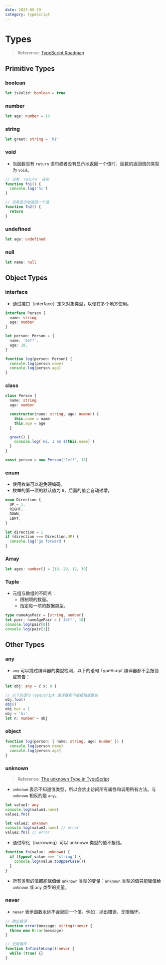 ```yaml
---
date: 2023-05-29
category: TypeScript
---
```


# Types

> Reference: [TypeScript Roadmap](https://roadmap.sh/typescript)

## Primitive Types

### boolean

```ts
let isValid: boolean = true
```

### number

```ts
let age: number = 18
```

### string

```ts
let greet: string = 'hi'
```

### void

- 当函数没有 `return` 语句或者没有显示地返回一个值时，函数的返回值的类型为 `void`。

```ts
// 没有 `return` 语句
function fn1() {
  console.log('hi')
}

// 没有显示地返回一个值
function fn2() {
  return
}
```

### undefined

```ts
let age: undefined
```

### null

```ts
let name: null
```

## Object Types

### interface

- 通过接口（interface）定义对象类型，以便在多个地方使用。

```ts
interface Person {
  name: string
  age: number
}

let person: Person = {
  name: 'Jeff',
  age: 18,
}

function log(person: Person) {
  console.log(person.name)
  console.log(person.age)
}
```

### class

```ts
class Person {
  name: string
  age: number

  constructor(name: string, age: number) {
    this.name = name
    this.age = age
  }

  greet() {
    console.log(`Hi, I am ${this.name}`)
  }
}

const person = new Person('Jeff', 18)
```

### enum

- 使用枚举可以避免硬编码。
- 枚举的第一项的默认值为 `0`，后面的值会自动递增。

```ts
enum Direction {
  UP = 1,
  RIGHT,
  DOWN,
  LEFT,
}

let direction = 1
if (direction === Direction.UP) {
  console.log('go forward')
}
```

### Array

```ts
let ages: number[] = [18, 29, 12, 30]
```

### Tuple

- 元组与数组的不同点：
  - 限制项的数量。
  - 指定每一项的数据类型。

```ts
type nameAgePair = [string, number]
let pair: nameAgePair = ['Jeff', 18]
console.log(pair[0])
console.log(pair[1])
```

## Other Types

### any

- `any` 可以跳过编译器的类型检测，以下的语句 TypeScript 编译器都不会报错或警告：

```ts
let obj: any = { x: 0 }

// 以下的语句 TypeScript 编译器都不会报错或警告
obj.foo()
obj()
obj.bar = 1
obj = 'hi'
let n: number = obj
```

### object

```ts
function log(person: { name: string, age: number }) {
  console.log(person.name)
  console.log(person.age)
}
```

### unknown

> Reference: [The unknown Type in TypeScript](https://mariusschulz.com/blog/the-unknown-type-in-typescript)

- `unkonwn` 表示不知道值类型，所以会禁止访问所有属性和调用所有方法。与 `unknown` 相反的是 `any`。

```ts
let value1: any
console.log(value1.name)
value1.fn()

let value2: unknown
console.log(value2.name) // error
value2.fn() // error
```

- 通过窄化（narrowing）可以 unknown 类型的值不报错。

```ts
function fn(value: unknown) {
  if (typeof value === 'string') {
    console.log(value.toUpperCase())
  }
}
```

- 所有类型的值都能赋值给 `unknown` 类型的变量；`unknown` 类型的值只能赋值给 `unknown` 或 `any` 类型的变量。

### never

- `never` 表示函数永远不会返回一个值。例如：抛出错误、无限循环。

```ts
// 抛出错误
function error(message: string):never {
  throw new Error(message)
}

// 无限循环
function InfiniteLoop():never {
  while (true) {}
}
```
